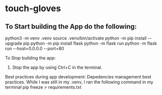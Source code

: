 # touch-gloves

## To Start building the App do the following:

python3 -m venv .venv
source .venv/bin/activate
python -m pip install --upgrade pip
python -m pip install flask
python -m flask run
python -m flask run --host=0.0.0.0 --port=80

To Stop building the app:

1. Stop the app by using Ctrl+C in the terminal.

Best practices during app development:
Depedencies management best practices.
While I was still in my .venv, I ran the following command in my terminal
pip freeze > requirements.txt

